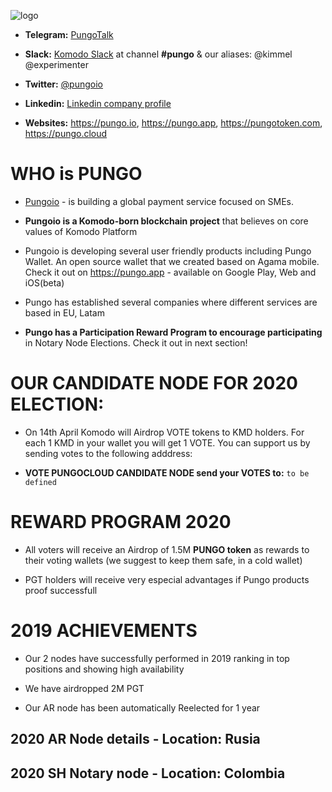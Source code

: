![logo](https://pungo.cloud/images/peer2cloud_logo.png "pungocloud")

* **Telegram:** [PungoTalk](https://t.me/pungotalk)
* **Slack:** [Komodo Slack](https://join.slack.com/t/komodo-platform/shared_invite/enQtMzI3MTc2MjAwNDUzLTkwN2Q3ZDkxMDlhMTY5NTg0NWI1MWMxY2YwMDRiYzNkM2JiYTc2MGRlZTc5YjlkNThkMWZhYzAyYjQ0N2UwNjU) at channel **#pungo** & our aliases: @kimmel @experimenter 
* **Twitter:** [@pungoio](https://twitter.com/pungo.io)
* **Linkedin:** [Linkedin company profile](https://www.linkedin.com/company/pungoio)

* **Websites:** https://pungo.io, https://pungo.app, https://pungotoken.com, https://pungo.cloud 

# WHO is PUNGO

* [Pungoio](https://pungo.io) - is building a global payment service focused on SMEs.

* **Pungoio is a Komodo-born blockchain project** that believes on core values of Komodo Platform 

* Pungoio is developing several user friendly products including Pungo Wallet. An open source wallet that we created based on Agama mobile. Check it out on https://pungo.app - available on Google Play, Web and iOS(beta)

* Pungo has established several companies where different services are based in EU, Latam

* **Pungo has a Participation Reward Program to encourage participating** in Notary Node Elections. Check it out in next section!


# OUR CANDIDATE NODE FOR 2020 ELECTION:

* On 14th April Komodo will Airdrop VOTE tokens to KMD holders. For each 1 KMD in your wallet you will get 1 VOTE. You can support us by sending votes to the following adddress:

* **VOTE PUNGOCLOUD CANDIDATE NODE send your VOTES to:** ` to be defined `


# REWARD PROGRAM 2020

* All voters will receive an Airdrop of 1.5M **PUNGO token** as rewards to their voting wallets (we suggest to keep them safe, in a cold wallet)

* PGT holders will receive very especial advantages if Pungo products proof successfull


# 2019 ACHIEVEMENTS

* Our 2 nodes have successfully performed in 2019 ranking in top positions and showing high availability

* We have airdropped 2M PGT

* Our AR node has been automatically Reelected for 1 year


## 2020 AR Node details - Location: Rusia

## 2020 SH Notary node - Location: Colombia




